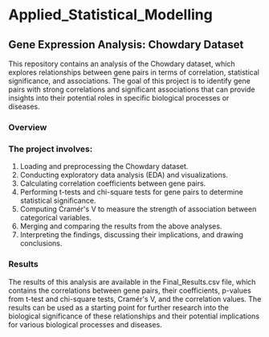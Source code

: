 # Applied_Statistical_Modelling

## Gene Expression Analysis: Chowdary Dataset

This repository contains an analysis of the Chowdary dataset, which explores relationships between gene pairs in terms of correlation, statistical significance, and associations. The goal of this project is to identify gene pairs with strong correlations and significant associations that can provide insights into their potential roles in specific biological processes or diseases.

### Overview
### The project involves:

1) Loading and preprocessing the Chowdary dataset.
2) Conducting exploratory data analysis (EDA) and visualizations.
3) Calculating correlation coefficients between gene pairs.
4) Performing t-tests and chi-square tests for gene pairs to determine statistical significance.
5) Computing Cramér's V to measure the strength of association between categorical variables.
6) Merging and comparing the results from the above analyses.
7) Interpreting the findings, discussing their implications, and drawing conclusions.


### Results
The results of this analysis are available in the Final_Results.csv file, which contains the correlations between gene pairs, their coefficients, p-values from t-test and chi-square tests, Cramér's V, and the correlation values. The results can be used as a starting point for further research into the biological significance of these relationships and their potential implications for various biological processes and diseases.